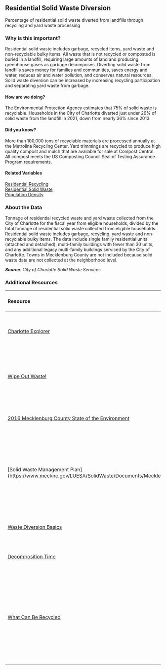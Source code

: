 ## Residential Solid Waste Diversion
Percentage of residential solid waste diverted from landfills through recycling and yard waste processing

### Why is this important?
Residential solid waste includes garbage, recycled items, yard waste and non-recyclable bulky items. All waste that is not recycled or composted is buried in a landfill, requiring large amounts of land and producing greenhouse gases as garbage decomposes. Diverting solid waste from landfills saves money for families and communities, saves energy and water, reduces air and water pollution, and conserves natural resources. Solid waste diversion can be increased by increasing recycling participation and separating yard waste from garbage.

#### How are we doing?
The Environmental Protection Agency estimates that 75% of solid waste is recyclable. Households in the City of Charlotte diverted just under 26% of solid waste from the landfill in 2021, down from nearly 36% since 2013. 

#### Did you know?
More than 100,000 tons of recyclable materials are processed annually at the Metrolina Recycling Center. Yard trimmings are recycled to produce high quality compost and mulch that are available for sale at Compost Central.  All compost meets the US Composting Council Seal of Testing Assurance Program requirements.

#### Related Variables 
<a href="javascript:void(0)" onclick="model.metricId = 'm23'">Residential Recycling</a>  
<a href="javascript:void(0)" onclick="model.metricId = 'm24'">Residential Solid Waste</a>  
<a href="javascript:void(0)" onclick="model.metricId = 'm47'">Population Density</a>  

### About the Data
Tonnage of residential recycled waste and yard waste collected from the City of Charlotte for the fiscal year from eligible households, divided by the total tonnage of residential solid waste collected from eligible households. Residential solid waste includes garbage, recycling, yard waste and non-recyclable bulky items. The data include single family residential units (attached and detached), multi-family buildings with fewer than 30 units, and any additional legacy multi-family buildings serviced by the City of Charlotte. Towns in Mecklenburg County are not included because solid waste data are not collected at the neighborhood level.

_**Source**: City of Charlotte Solid Waste Services_

### Additional Resources
| Resource | Learn More and Take Action | 
|:--- | :--- |
| [Charlotte Explorer](https://explore.charlottenc.gov/)| Learn about Charlotte, its operations and its changing landscape.
|[Wipe Out Waste!](https://www.mecknc.gov/LUESA/SolidWaste/Wipe-Out-Waste/Pages/wipe-out-waste.aspx) | Mecklenburg County's Solid Waste programs and services to help us all Wipe Out Waste.
|[2016 Mecklenburg County State of the Environment](https://www.mecknc.gov/luesa/soer2016/pages/default.aspx) | Find out how we're doing in Mecklenburg County.
|[Solid Waste Management Plan](https://www.mecknc.gov/LUESA/SolidWaste/Documents/Mecklenburg%20County%20Solid%20Waste%20Mgt%20Plan.01.04.11.pdf| Mecklenburg County's plan to ensure proper disposal and management of solid waste and meet waste reduction goals.
|[Waste Diversion Basics](http://www2.epa.gov/recycle) | Start here to learn about what you can do to divert waste.
|[Decomposition Time](https://www.saveonenergy.com/material-decomposition/) | How long it takes for trash to decompose.
|[What Can Be Recycled](http://charlottenc.gov/SWS/ResidentServices/Pages/Recycling-Collection.aspx)|From glass to pizza boxes, here's what can and cannot be recycled. Look up local [Recycling Locations](https://www.mecknc.gov/luesa/solidwaste/recyclingdropoffcenters/pages/default.aspx) and [Yard Waste Drop Off Locations](https://www.mecknc.gov/luesa/solidwaste/homecomposting/pages/yardwastefacilities.aspx).
